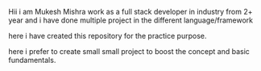Hii i am Mukesh Mishra work as a full stack developer in industry from 2+ year  and i have done multiple project in the different language/framework 

here i have created this repository for the
practice purpose.

here i prefer to create small small project to boost the concept and basic fundamentals.